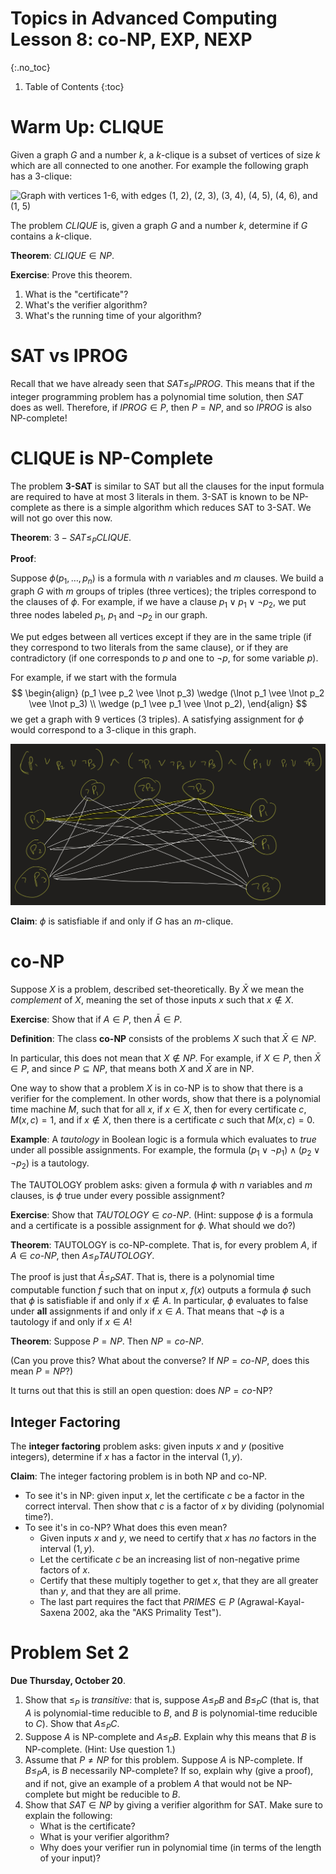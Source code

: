# Topics in Advanced Computing Lesson 8: co-NP, EXP, NEXP
{:.no_toc}

1. Table of Contents
{:toc}

# Warm Up: CLIQUE

Given a graph $G$ and a number $k$, a $k$-clique is a subset of vertices of size $k$ which are all connected to one another. For example the following graph has a 3-clique:

<img src="https://upload.wikimedia.org/wikipedia/commons/thumb/8/86/6n-graf-clique.svg/2560px-6n-graf-clique.svg.png" alt="Graph with vertices 1-6, with edges (1, 2), (2, 3), (3, 4), (4, 5), (4, 6), and (1, 5)" />

The problem $CLIQUE$ is, given a graph $G$ and a number $k$, determine if $G$ contains a $k$-clique.

**Theorem**: $CLIQUE \in NP$.

**Exercise**: Prove this theorem.

1. What is the "certificate"?
2. What's the verifier algorithm?
3. What's the running time of your algorithm?

# SAT vs IPROG

Recall that we have already seen that $SAT \leq_P IPROG$. This means that if the integer programming problem has a polynomial time solution, then $SAT$ does as well. Therefore, if $IPROG \in P$, then $P = NP$, and so $IPROG$ is also NP-complete!

# CLIQUE is NP-Complete

The problem **3-SAT** is similar to SAT but all the clauses for the input formula are required to have at most 3 literals in them. 3-SAT is known to be NP-complete as there is a simple algorithm which reduces SAT to 3-SAT. We will not go over this now.

**Theorem**: $3-SAT \leq_P CLIQUE$.

**Proof**:

Suppose $\phi(p_1, \ldots, p_n)$ is a formula with $n$ variables and $m$ clauses. We build a graph $G$ with $m$ groups of triples (three vertices); the triples correspond to the clauses of $\phi$. For example, if we have a clause $p_1 \vee p_1 \vee \lnot p_2$, we put three nodes labeled $p_1$, $p_1$ and $\lnot p_2$ in our graph.

We put edges between all vertices except if they are in the same triple (if they correspond to two literals from the same clause), or if they are contradictory (if one corresponds to $p$ and one to $\lnot p$, for some variable $p$).

For example, if we start with the formula
$$
\begin{align}
(p_1 \vee p_2 \vee \lnot p_3) \wedge (\lnot p_1 \vee \lnot p_2 \vee \lnot p_3) \\
\wedge (p_1 \vee p_1 \vee \lnot p_2),
\end{align}
$$ we get a graph with 9 vertices (3 triples). A satisfying assignment for $\phi$ would correspond to a 3-clique in this graph.

<img class="noreverse" src="images/reduction.jpeg" alt="Example of a formula and the corresponding graph" />

**Claim**: $\phi$ is satisfiable if and only if $G$ has an $m$-clique.

# co-NP

Suppose $X$ is a problem, described set-theoretically. By $\bar{X}$ we mean the *complement* of $X$, meaning the set of those inputs $x$ such that $x \not \in X$.

**Exercise**: Show that if $A \in P$, then $\bar{A} \in P$.

**Definition**: The class **co-NP** consists of the problems $X$ such that $\bar{X} \in NP$.

In particular, this does not mean that $X \not \in NP$. For example, if $X \in P$, then $\bar{X} \in P$, and since $P \subseteq NP$, that means both $X$ and $\bar{X}$ are in NP.

One way to show that a problem $X$ is in co-NP is to show that there is a verifier for the complement. In other words, show that there is a polynomial time machine $M$, such that for all $x$, if $x \in X$, then for every certificate $c$, $M(x, c) = 1$, and if $x \not \in X$, then there is a certificate $c$ such that $M(x, c) = 0$.

**Example**: A *tautology* in Boolean logic is a formula which evaluates to *true* under all possible assignments. For example, the formula $(p_1 \vee \lnot p_1) \wedge (p_2 \vee \lnot p_2)$ is a tautology.

The TAUTOLOGY problem asks: given a formula $\phi$ with $n$ variables and $m$ clauses, is $\phi$ true under every possible assignment?

**Exercise**: Show that $TAUTOLOGY \in co$-$NP$. (Hint: suppose $\phi$ is a formula and a certificate is a possible assignment for $\phi$. What should we do?)

**Theorem**: TAUTOLOGY is co-NP-complete. That is, for every problem $A$, if $A \in co$-$NP$, then $A \leq_P TAUTOLOGY$.

The proof is just that $\bar{A} \leq_P SAT$. That is, there is a polynomial time computable function $f$ such that on input $x$, $f(x)$ outputs a formula $\phi$ such that $\phi$ is satisfiable if and only if $x \not \in A$. In particular, $\phi$ evaluates to false under **all** assignments if and only if $x \in A$. That means that $\lnot \phi$ is a tautology if and only if $x \in A$!

**Theorem**: Suppose $P = NP$. Then $NP = co$-$NP$.

(Can you prove this? What about the converse? If $NP = co$-$NP$, does this mean $P = NP$?)

It turns out that this is still an open question: does $NP = co$-NP?

## Integer Factoring

The **integer factoring** problem asks: given inputs $x$ and $y$ (positive integers), determine if $x$ has a factor in the interval $(1, y)$.

**Claim**: The integer factoring problem is in both NP and co-NP.

* To see it's in NP: given input $x$, let the certificate $c$ be a factor in the correct interval. Then show that $c$ is a factor of $x$ by dividing (polynomial time?).
* To see it's in co-NP? What does this even mean?
   * Given inputs $x$ and $y$, we need to certify that $x$ has *no* factors in the interval $(1, y)$.
   * Let the certificate $c$ be an increasing list of non-negative prime factors of $x$.
   * Certify that these multiply together to get $x$, that they are all greater than $y$, and that they are all prime.
   * The last part requires the fact that $PRIMES \in P$ (Agrawal-Kayal-Saxena 2002, aka the "AKS Primality Test").

# Problem Set 2

**Due Thursday, October 20**.

1. Show that $\leq_P$ is *transitive*: that is, suppose $A \leq_P B$ and $B \leq_P C$ (that is, that $A$ is polynomial-time reducible to $B$, and $B$ is polynomial-time reducible to $C$). Show that $A \leq_P C$.
2. Suppose $A$ is NP-complete and $A \leq_P B$. Explain why this means that $B$ is NP-complete. (Hint: Use question 1.)
3. Assume that $P \neq NP$ for this problem. Suppose $A$ is NP-complete. If $B \leq_P A$, is $B$ necessarily NP-complete? If so, explain why (give a proof), and if not, give an example of a problem $A$ that would not be NP-complete but might be reducible to $B$.
4. Show that $SAT \in NP$ by giving a verifier algorithm for SAT. Make sure to explain the following:
   * What is the certificate?
   * What is your verifier algorithm?
   * Why does your verifier run in polynomial time (in terms of the length of your input)?

